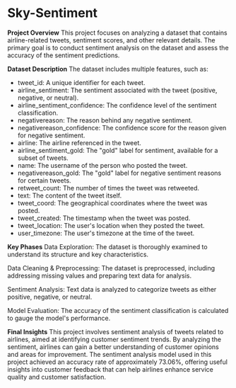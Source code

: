 # Sky-Sentiment
**Project Overview**
This project focuses on analyzing a dataset that contains airline-related tweets, sentiment scores, and other relevant details. The primary goal is to conduct sentiment analysis on the dataset and assess the accuracy of the sentiment predictions.

**Dataset Description**
The dataset includes multiple features, such as:

- tweet_id: A unique identifier for each tweet.
- airline_sentiment: The sentiment associated with the tweet (positive, negative, or neutral).
- airline_sentiment_confidence: The confidence level of the sentiment classification.
- negativereason: The reason behind any negative sentiment.
- negativereason_confidence: The confidence score for the reason given for negative sentiment.
- airline: The airline referenced in the tweet.
- airline_sentiment_gold: The "gold" label for sentiment, available for a subset of tweets.
- name: The username of the person who posted the tweet.
- negativereason_gold: The "gold" label for negative sentiment reasons for certain tweets.
- retweet_count: The number of times the tweet was retweeted.
- text: The content of the tweet itself.
- tweet_coord: The geographical coordinates where the tweet was posted.
- tweet_created: The timestamp when the tweet was posted.
- tweet_location: The user's location when they posted the tweet.
- user_timezone: The user's timezone at the time of the tweet.

**Key Phases**
Data Exploration: The dataset is thoroughly examined to understand its structure and key characteristics.

Data Cleaning & Preprocessing: The dataset is preprocessed, including addressing missing values and preparing text data for analysis.

Sentiment Analysis: Text data is analyzed to categorize tweets as either positive, negative, or neutral.

Model Evaluation: The accuracy of the sentiment classification is calculated to gauge the model's performance.

**Final Insights**
This project involves sentiment analysis of tweets related to airlines, aimed at identifying customer sentiment trends. By analyzing the sentiment, airlines can gain a better understanding of customer opinions and areas for improvement. The sentiment analysis model used in this project achieved an accuracy rate of approximately 73.06%, offering useful insights into customer feedback that can help airlines enhance service quality and customer satisfaction.
